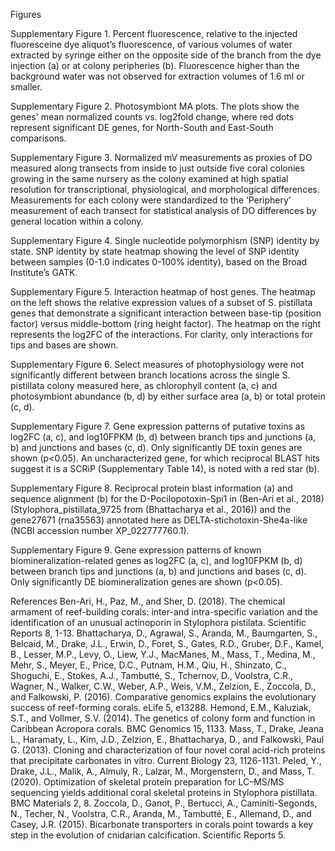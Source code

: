 Figures
 
Supplementary Figure 1. Percent fluorescence, relative to the injected fluoresceine dye aliquot’s fluorescence, of various volumes of water extracted by syringe either on the opposite side of the branch from the dye injection (a) or at colony peripheries (b). Fluorescence higher than the background water was not observed for extraction volumes of 1.6 ml or smaller.


Supplementary Figure 2. Photosymbiont MA plots. The plots show the genes' mean normalized counts vs. log2fold change, where red dots represent significant DE genes, for North-South and East-South comparisons.
  
  
Supplementary Figure 3. Normalized mV measurements as proxies of DO measured along transects from inside to just outside five coral colonies growing in the same nursery as the colony examined at high spatial resolution for transcriptional, physiological, and morphological differences. Measurements for each colony were standardized to the ‘Periphery’ measurement of each transect for statistical analysis of DO differences by general location within a colony.
 
 
Supplementary Figure 4. Single nucleotide polymorphism (SNP) identity by state. SNP identity by state heatmap showing the level of SNP identity between samples (0-1.0 indicates 0-100% identity), based on the Broad Institute’s GATK.


Supplementary Figure 5.  Interaction heatmap of host genes. The heatmap on the left shows the relative expression values of a subset of S. pistillata genes that demonstrate a significant interaction between base-tip (position factor) versus middle-bottom (ring height factor).  The heatmap on the right represents the log2FC of the interactions. For clarity, only interactions for tips and bases are shown.
  
  
Supplementary Figure 6. Select measures of photophysiology were not significantly different between branch locations across the single S. pistillata colony measured here, as chlorophyll content (a, c) and photosymbiont abundance (b, d) by either surface area (a, b) or total protein (c, d).


Supplementary Figure 7. Gene expression patterns of putative toxins as log2FC (a, c), and log10FPKM  (b, d) between branch tips and junctions (a, b) and junctions and bases (c, d). Only significantly DE toxin genes are shown (p<0.05). An uncharacterized gene, for which reciprocal BLAST hits suggest it is a SCRiP (Supplementary Table 14), is noted with a red star (b).


Supplementary Figure 8. Reciprocal protein blast information (a) and sequence alignment (b) for the D-Pocilopotoxin-Spi1 in (Ben-Ari et al., 2018) (Stylophora_pistillata_9725 from (Bhattacharya et al., 2016)) and the gene27671 (rna35563) annotated here as DELTA-stichotoxin-She4a-like (NCBI accession number XP_022777760.1).


Supplementary Figure 9. Gene expression patterns of known biomineralization-related genes as log2FC (a, c), and log10FPKM (b, d) between branch tips and junctions (a, b) and junctions and bases (c, d). Only significantly DE biomineralization genes are shown (p<0.05).


References
Ben-Ari, H., Paz, M., and Sher, D. (2018). The chemical armament of reef-building corals: inter-and intra-specific variation and the identification of an unusual actinoporin in Stylophora pistilata. Scientific Reports 8, 1-13.
Bhattacharya, D., Agrawal, S., Aranda, M., Baumgarten, S., Belcaid, M., Drake, J.L., Erwin, D., Foret, S., Gates, R.D., Gruber, D.F., Kamel, B., Lesser, M.P., Levy, O., Liew, Y.J., MacManes, M., Mass, T., Medina, M., Mehr, S., Meyer, E., Price, D.C., Putnam, H.M., Qiu, H., Shinzato, C., Shoguchi, E., Stokes, A.J., Tambutté, S., Tchernov, D., Voolstra, C.R., Wagner, N., Walker, C.W., Weber, A.P., Weis, V.M., Zelzion, E., Zoccola, D., and Falkowski, P. (2016). Comparative genomics explains the evolutionary success of reef-forming corals. eLife 5, e13288.
Hemond, E.M., Kaluziak, S.T., and Vollmer, S.V. (2014). The genetics of colony form and function in Caribbean Acropora corals. BMC Genomics 15, 1133.
Mass, T., Drake, Jeana L., Haramaty, L., Kim, J.D., Zelzion, E., Bhattacharya, D., and Falkowski, Paul G. (2013). Cloning and characterization of four novel coral acid-rich proteins that precipitate carbonates in vitro. Current Biology 23, 1126-1131.
Peled, Y., Drake, J.L., Malik, A., Almuly, R., Lalzar, M., Morgenstern, D., and Mass, T. (2020). Optimization of skeletal protein preparation for LC–MS/MS sequencing yields additional coral skeletal proteins in Stylophora pistillata. BMC Materials 2, 8.
Zoccola, D., Ganot, P., Bertucci, A., Caminiti-Segonds, N., Techer, N., Voolstra, C.R., Aranda, M., Tambutté, E., Allemand, D., and Casey, J.R. (2015). Bicarbonate transporters in corals point towards a key step in the evolution of cnidarian calcification. Scientific Reports 5.
